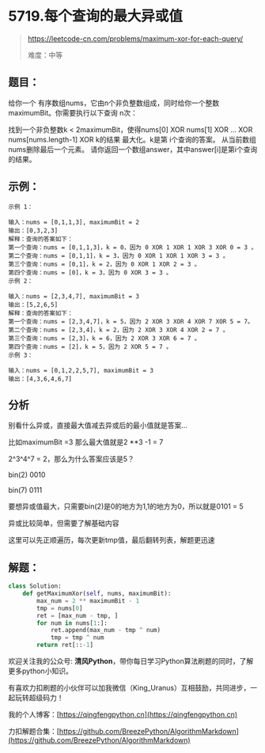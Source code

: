 # 5719.每个查询的最大异或值
> https://leetcode-cn.com/problems/maximum-xor-for-each-query/
> 
> 难度：中等

## 题目：

给你一个 有序数组nums，它由n个非负整数组成，同时给你一个整数maximumBit。你需要执行以下查询 n次：

找到一个非负整数k < 2maximumBit，使得nums[0] XOR nums[1] XOR ... XOR nums[nums.length-1] XOR k的结果 最大化。k是第 i个查询的答案。
从当前数组nums删除最后一个元素。
请你返回一个数组answer，其中answer[i]是第i个查询的结果。

## 示例：

```
示例 1：

输入：nums = [0,1,1,3], maximumBit = 2
输出：[0,3,2,3]
解释：查询的答案如下：
第一个查询：nums = [0,1,1,3]，k = 0，因为 0 XOR 1 XOR 1 XOR 3 XOR 0 = 3 。
第二个查询：nums = [0,1,1]，k = 3，因为 0 XOR 1 XOR 1 XOR 3 = 3 。
第三个查询：nums = [0,1]，k = 2，因为 0 XOR 1 XOR 2 = 3 。
第四个查询：nums = [0]，k = 3，因为 0 XOR 3 = 3 。
示例 2：

输入：nums = [2,3,4,7], maximumBit = 3
输出：[5,2,6,5]
解释：查询的答案如下：
第一个查询：nums = [2,3,4,7]，k = 5，因为 2 XOR 3 XOR 4 XOR 7 XOR 5 = 7。
第二个查询：nums = [2,3,4]，k = 2，因为 2 XOR 3 XOR 4 XOR 2 = 7 。
第三个查询：nums = [2,3]，k = 6，因为 2 XOR 3 XOR 6 = 7 。
第四个查询：nums = [2]，k = 5，因为 2 XOR 5 = 7 。
示例 3：

输入：nums = [0,1,2,2,5,7], maximumBit = 3
输出：[4,3,6,4,6,7]
```

## 分析

别看什么异或，直接最大值减去异或后的最小值就是答案...

比如maximumBit =3 那么最大值就是2 **3 -1 = 7

2^3^4^7 = 2，那么为什么答案应该是5？

bin(2) 0010

bin(7) 0111

要想异或值最大，只需要bin(2)是0的地方为1,1的地方为0，所以就是0101 = 5

异或比较简单，但需要了解基础内容

这里可以先正顺遍历，每次更新tmp值，最后翻转列表，解题更迅速

## 解题：

```python
class Solution:
    def getMaximumXor(self, nums, maximumBit):
        max_num = 2 ** maximumBit - 1
        tmp = nums[0]
        ret = [max_num - tmp, ]
        for num in nums[1:]:
            ret.append(max_num - tmp ^ num)
            tmp = tmp ^ num
        return ret[::-1]
```

欢迎关注我的公众号: **清风Python**，带你每日学习Python算法刷题的同时，了解更多python小知识。

有喜欢力扣刷题的小伙伴可以加我微信（King_Uranus）互相鼓励，共同进步，一起玩转超级码力！

我的个人博客：[https://qingfengpython.cn](https://qingfengpython.cn)

力扣解题合集：[https://github.com/BreezePython/AlgorithmMarkdown](https://github.com/BreezePython/AlgorithmMarkdown)

